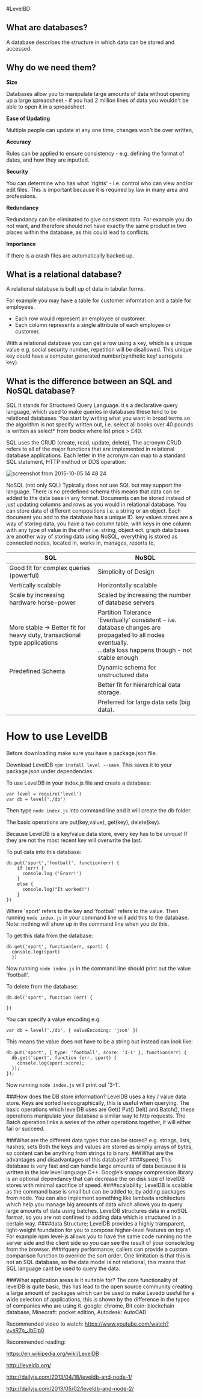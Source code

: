 #LevelBD

## What are databases?

A database describes the structure in which data can be stored and accessed.

## Why do we need them?

**Size**

Databases allow you to manipulate large amounts of data without opening up a large spreadsheet - if you had 2 million lines of data you wouldn't be able to open it in a spreadsheet.

**Ease of Updating**

Multiple people can update at any one time, changes won't be over written,

**Accuracy**

Rules can be applied to ensure consistency - e.g. defining the format of dates, and how they are inputted.  

**Security**

You can determine who has what 'rights' - i.e. control who can view and/or edit files. This is important because it is required by law in many area and professions.

**Redundancy**

Redundancy can be eliminated to give consistent data. For example you do not want, and therefore should not have exactly the same product in two places within the database, as this could lead to conflicts.

**Importance**

If there is a crash files are automatically backed up.



## What is a relational database?

A relational database is built up of data in tabular forms.

For example you may have a table for customer information and a table for employees.
- Each row would represent an employee or customer.
- Each column represents a single attribute of each employee or customer.

With a relational database you can get a row using a key, which is a unique value e.g. social security number, repetition will be disallowed. This unique key could have a computer generated number(synthetic key/ surrogate key).


## What is the difference between an SQL and NoSQL database?

SQL
It stands for Structured Query Language. it s a declarative query language, which used to make queries in databases these tend to be relational databases. You start by writing what you want in broad terms so the algorithm is not specify written out, i.e. select all books over 40 pounds is written as select* from books where list price > £40.

SQL uses the CRUD (create, read, update, delete),
The acronym CRUD refers to all of the major functions that are implemented in relational database applications. Each letter in the acronym can map to a standard SQL statement, HTTP method or DDS operation:

![screenshot from 2015-10-05 14 48 24](https://cloud.githubusercontent.com/assets/13470325/10281996/2ce3dbb0-6b70-11e5-89d7-8bd340e5fb9c.png)

NoSQL (not only SQL)
Typically does not use SQL but may support the language. There is no predefined schema this means that data can be added to the data base in any format. Documents can be stored instead of just updating columns and rows as you would in relational database. You can store data of different compositions i.e. a string or an object. Each document you add to the database has a unique ID.
key values stores are a way of storing data, you have a two column table, with keys in one column with any type of value in the other i.e. string, object ect.
graph data bases are another way of storing data using NoSQL, everything is stored as connected nodes, located in, works in, manages, reports to,  

| **SQL**  | **NoSQL**  |
| ------------- | ------------- |
| Good fit for complex queries (powerful) | Simplicity of Design |
| Vertically scalable | Horizontally scalable  |
| Scale by increasing hardware horse-power | Scaled by increasing the number of database servers |
| More stable → Better fit for heavy duty, transactional type applications | Partition Tolerance <br> ‘Eventually’ consistent - i.e. database changes are propagated to all nodes eventually. <br> ...data loss happens though - not stable enough |
| Predefined Schema | Dynamic schema for unstructured data |
| | Better fit for hierarchical data storage. |
| | Preferred for large data sets (big data). |


# How to use LevelDB

Before downloading make sure you have a package.json file.

Download LevelDB ```npm install level --save```.
This saves it to your package.json under dependencies.

To use LevelDB in your index.js file and create a database:
```
var level = require('level')
var db = level('./db')
```

Then type ```node index.js``` into command line and it will create the db folder.

The basic operations are put(key,value), get(key), delete(key).

Because LevelDB is a key/value data store, every key has to be unique! If they are not the most recent key will overwrite the last.

To put data into this database:

```
db.put('sport','football', function(err) {
    if (err) {
      console.log ('Erorr!')
    }
    else {
      console.log("It worked!")
    }
})
```

Where 'sport' refers to the key and 'football' refers to the value. Then running ```node index.js``` in your command line will add this to the database. Note: nothing will show up in the command line when you do this.

To get this data from the database:

```
db.get('sport', function(err, sport) {
  console.log(sport)
  })
```

Now running ```node index.js``` in the command line should print out the value 'football'.

To delete from the database:
```
db.del('sport', function (err) {

})
```

You can specify a value encoding e.g.
```
var db = level('./db', { valueEncoding: 'json' })
```
This means the value does not have to be a string but instead can look like:
```
db.put('sport', { type: 'football', score: '3-1' }, function(err) {
  db.get('sport', function (err, sport) {
    console.log(sport.score);
  });
});
```
Now running ```node index.js``` will print out '3-1'.

###How does the DB store information? 
LevelDB uses a key / value data store. Keys are sorted lexicographically, this is useful when querying. The basic operations which levelDB uses are Get() Put() Del() and Batch(), these operations manipulate your database a similar way to http requests. The Batch operation links a series of the other operations together, it will either fail or succeed. 

###What are the different data types that can be stored? e.g. strings, lists, hashes, sets
Both the keys and values are stored as simply arrays of bytes, so content can be anything from strings to binary.
###What are the advantages and disadvantages of this database? 
####speed;
This database is very fast and can handle large amounts of data because it is written in the low level language C++. Google’s snappy compression library is an optional dependancy that can decrease the on disk size of levelDB stores with minimal sacrifice of speed. 
####scalability;
LevelDB is scalable as the command base is small but can be added to, by adding packages from node. You can also implement something like lambada architecture which help you manage big amounts of data which allows you to query large amounts of data using batches. LevelDB structures data in a noSQL format, so you are not confined to adding data which is structured in a certain way.
####data Structure;
LevelDB provides a highly transparent, light-weight foundation for you to compose higher-level features on top of. For example npm level-js allows you to have the same code running no the server side and the client side so you can see the result of your console.log from the browser.
####query performance;
callers can provide a custom comparison function to override the sort order. One limitation is that this is not an SQL database, so the data model is not relational, this means that SQL language cant be used to query the data. 

###What application areas is it suitable for?
The core functionality of levelDB is quite basic, this has lead to the open source community creating a large amount of packages which can be used to make Levedb useful for a wide selection of applications, this is shown by the difference in the types of companies who are using it.
google: chrome,
Bit coin: blockchain database,
Minecraft: pocket edition,
Autodesk: AutoCAD

Recommended video to watch: https://www.youtube.com/watch?v=sR7p_JbEip0

Recommended reading:

https://en.wikipedia.org/wiki/LevelDB

http://leveldb.org/

http://dailyjs.com/2013/04/18/leveldb-and-node-1/

http://dailyjs.com/2013/05/02/leveldb-and-node-2/

